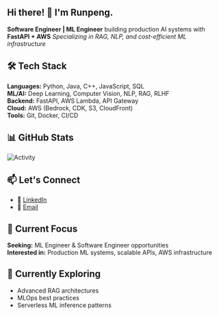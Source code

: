## Hi there! 👋 I'm Runpeng.

**Software Engineer | ML Engineer** building production AI systems with **FastAPI + AWS** 
*Specializing in RAG, NLP, and cost-efficient ML infrastructure*

## 🛠 Tech Stack

**Languages:** Python, Java, C++, JavaScript, SQL  
**ML/AI:** Deep Learning, Computer Vision, NLP, RAG, RLHF  
**Backend:** FastAPI, AWS Lambda, API Gateway  
**Cloud:** AWS (Bedrock, CDK, S3, CloudFront)  
**Tools:** Git, Docker, CI/CD

## 📊 GitHub Stats
![Activity](https://github.pumbas.net/api/contributions/runpengj?colour=DF9149&bgColour=161B22&days=90)


## 📫 Let's Connect
- 💼 [LinkedIn](https://www.linkedin.com/in/runpengjian/)
- 📧 [Email](runpengj@gmail.com)

## 🎯 Current Focus
**Seeking:** ML Engineer & Software Engineer opportunities  
**Interested in:** Production ML systems, scalable APIs, AWS infrastructure

## 🌱 Currently Exploring
- Advanced RAG architectures
- MLOps best practices
- Serverless ML inference patterns